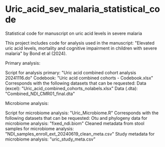 # Uric_acid_sev_malaria_statistical_code
Statistical code for manuscript on uric acid levels in severe malaria 

This project includes code for analysis used in the manuscript:
"Elevated uric acid levels, mortality and cognitive impairment in children with severe malaria" by Bond et al (2024). 

Primary analysis:

Script for analysis primary: "Uric acid combined cohort analysis 20241116.do"
Codebook: "Uric acid combined cohorts - Codebook.xlsx"
Corresponds with the following datasets that can be requested:
  Data (excel): "Uric_acid_combined_cohorts_nolabels.xlsx"
  Data (.dta): "Combined_NDI_CMR01_final.dta"
  
Microbiome analysis:

Script for microbiome analysis: "Uric_Microbiome.R"
Corresponds with the following datasets that can be requested:
  Otu and phylogeny data for microbiome analysis: "fixed_ndi.biom"
  Cleaned metadata from stool samples for microbiome analysis: "NDI_samples_enroll_ext_20240619_clean_meta.csv"
  Study metadata for microbiome analysis: "uric_study_meta.csv"
